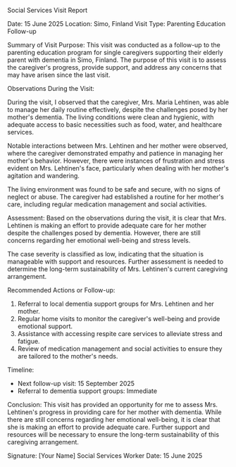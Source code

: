 Social Services Visit Report

Date: 15 June 2025
Location: Simo, Finland
Visit Type: Parenting Education Follow-up

Summary of Visit Purpose:
This visit was conducted as a follow-up to the parenting education program for single caregivers supporting their elderly parent with dementia in Simo, Finland. The purpose of this visit is to assess the caregiver's progress, provide support, and address any concerns that may have arisen since the last visit.

Observations During the Visit:

During the visit, I observed that the caregiver, Mrs. Maria Lehtinen, was able to manage her daily routine effectively, despite the challenges posed by her mother's dementia. The living conditions were clean and hygienic, with adequate access to basic necessities such as food, water, and healthcare services.

Notable interactions between Mrs. Lehtinen and her mother were observed, where the caregiver demonstrated empathy and patience in managing her mother's behavior. However, there were instances of frustration and stress evident on Mrs. Lehtinen's face, particularly when dealing with her mother's agitation and wandering.

The living environment was found to be safe and secure, with no signs of neglect or abuse. The caregiver had established a routine for her mother's care, including regular medication management and social activities.

Assessment:
Based on the observations during the visit, it is clear that Mrs. Lehtinen is making an effort to provide adequate care for her mother despite the challenges posed by dementia. However, there are still concerns regarding her emotional well-being and stress levels.

The case severity is classified as low, indicating that the situation is manageable with support and resources. Further assessment is needed to determine the long-term sustainability of Mrs. Lehtinen's current caregiving arrangement.

Recommended Actions or Follow-up:

1. Referral to local dementia support groups for Mrs. Lehtinen and her mother.
2. Regular home visits to monitor the caregiver's well-being and provide emotional support.
3. Assistance with accessing respite care services to alleviate stress and fatigue.
4. Review of medication management and social activities to ensure they are tailored to the mother's needs.

Timeline:

* Next follow-up visit: 15 September 2025
* Referral to dementia support groups: Immediate

Conclusion:
This visit has provided an opportunity for me to assess Mrs. Lehtinen's progress in providing care for her mother with dementia. While there are still concerns regarding her emotional well-being, it is clear that she is making an effort to provide adequate care. Further support and resources will be necessary to ensure the long-term sustainability of this caregiving arrangement.

Signature: [Your Name]
Social Services Worker
Date: 15 June 2025